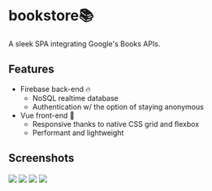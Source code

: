 # bookstore📚

A sleek SPA integrating Google's Books APIs.

## Features

- Firebase back-end 🔥
  - NoSQL realtime database
  - Authentication w/ the option of staying anonymous
- Vue front-end 🖖
  - Responsive thanks to native CSS grid and flexbox
  - Performant and lightweight

## Screenshots

<img align="center" src="https://raw.githubusercontent.com/vassbence/bookstore/master/screenshots/1.png">

<img align="center" src="https://raw.githubusercontent.com/vassbence/bookstore/master/screenshots/2.png">

<img align="center" src="https://raw.githubusercontent.com/vassbence/bookstore/master/screenshots/3.png">

<img align="center" src="https://raw.githubusercontent.com/vassbence/bookstore/master/screenshots/4.png">
